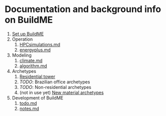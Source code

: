 # Documentation and background info on BuildME



1. [Set up BuildME](setup.md)
2. Operation 
    1.  [HPCsimulations.md](HPCsimulations.md)  
    2. [energyplus.md](energyplus.md) 
3. Modeling
    1.  [climate.md](climate.md)  
    2. [algorithm.md](algorithm.md) 
4. Archetypes 
    1. [Residential tower](archetypes/RT/doc_RT.md) 
    2. *TODO*: Brazilian office archetypes
    3. *TODO*: Non-residential archetypes
    4. (not in use yet) [New material archetypes](archetypes/New_residential_archetypes/Docs_new_archetypes.md) 
5. Development of BuildME
    1.  [todo.md](todo.md)  
    2. [notes.md](notes.md) 

